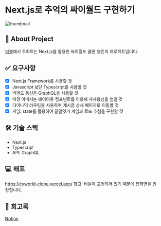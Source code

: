 # Next.js로 추억의 싸이월드 구현하기

![thumbnail](https://user-images.githubusercontent.com/87454393/199184379-a887739c-41dd-469c-a593-658dcf385baf.png)

## 📝 About Project

[넘블](https://www.numble.it/73433c95-62c7-4de8-acbb-27d0b1b2a057)에서 주최하는 Next.js를 활용한 싸이월드 클론 챌린지 프로젝트입니다.

## ✅ 요구사항

- [x] Next.js Framework를 사용할 것
- [x] Javascript 보단 Typescript를 사용할 것
- [x] 백엔드 통신은 GraphQL을 사용할 것
- [x] 배경 이미지는 레이아웃 컴포넌트를 이용해 재사용성을 높일 것
- [x] 다이나믹 라우팅을 사용하여 게시글 상세 페이지로 이동할 것
- [x] 게임: state를 활용하여 끝말잇기 게임과 로또 추첨을 구현할 것

## 🛠 기술 스택

- Next.js
- Typescript
- API: GraphQL

## 💻 배포

https://cyworld-clone.vercel.app/
참고: 비율이 고정되어 있기 때문에 웹화면을 권장합니다.

## 📕 회고록

[Notion](https://tarry-pharaoh-ab3.notion.site/Next-js-3cd7baeef80f42bcbc1fbed20507ca8a)
